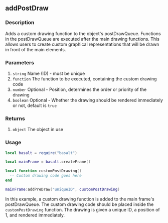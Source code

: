 ## addPostDraw

### Description

Adds a custom drawing function to the object's postDrawQueue. Functions in the postDrawQueue are executed after the main drawing functions. This allows users to create custom graphical representations that will be drawn in front of the main elements.

### Parameters

1. `string` Name (ID) - must be unique
2. `function` The function to be executed, containing the custom drawing code
3. `number` Optional - Position, determines the order or priority of the drawing
4. `boolean` Optional - Whether the drawing should be rendered immediately or not, default is `true`

### Returns

1. `object` The object in use

### Usage

```lua
local basalt = require("basalt")

local mainFrame = basalt.createFrame()

local function customPostDrawing()
  -- Custom drawing code goes here
end

mainFrame:addPreDraw("uniqueID", customPostDrawing)
```

In this example, a custom drawing function is added to the main frame's postDrawQueue. The custom drawing code should be placed inside the `customPostDrawing` function. The drawing is given a unique ID, a position of 1, and rendered immediately.
